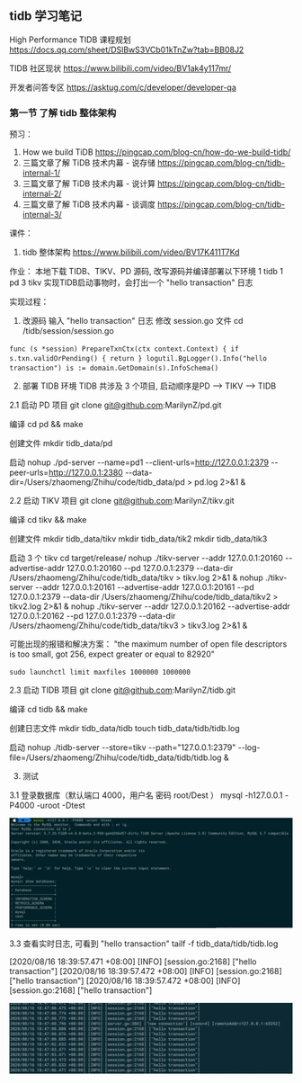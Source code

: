 
## tidb 学习笔记

High Performance TIDB 课程规划
https://docs.qq.com/sheet/DSlBwS3VCb01kTnZw?tab=BB08J2

TIDB 社区现状
https://www.bilibili.com/video/BV1ak4y117mr/

开发者问答专区
https://asktug.com/c/developer/developer-qa

### 第一节 了解 tidb 整体架构
预习：
1. How we build TiDB  https://pingcap.com/blog-cn/how-do-we-build-tidb/
2. 三篇文章了解 TiDB 技术内幕 - 说存储  https://pingcap.com/blog-cn/tidb-internal-1/
3. 三篇文章了解 TiDB 技术内幕 - 说计算  https://pingcap.com/blog-cn/tidb-internal-2/
4. 三篇文章了解 TiDB 技术内幕 - 谈调度  https://pingcap.com/blog-cn/tidb-internal-3/

课件：
1. tidb 整体架构  https://www.bilibili.com/video/BV17K411T7Kd

作业：
本地下载 TIDB、TIKV、PD 源码, 改写源码并编译部署以下环境
1 tidb
1 pd
3 tikv
实现TIDB启动事物时，会打出一个 "hello transaction" 日志


实现过程：

1. 改源码 输入 "hello transaction" 日志
修改 session.go 文件
cd /tidb/session/session.go

`func (s *session) PrepareTxnCtx(ctx context.Context) {
 	if s.txn.validOrPending() {
 		return
 	}
 	logutil.BgLogger().Info("hello transaction")
 	is := domain.GetDomain(s).InfoSchema()
 `

2. 部署 TIDB 环境 
TIDB 共涉及 3 个项目, 启动顺序是PD --> TIKV --> TIDB

2.1 启动 PD 项目
git clone git@github.com:MarilynZ/pd.git

编译
cd pd && make

创建文件
mkdir tidb_data/pd

启动
nohup ./pd-server --name=pd1 --client-urls=http://127.0.0.1:2379 --peer-urls=http://127.0.0.1:2380 --data-dir=/Users/zhaomeng/Zhihu/code/tidb_data/pd  > pd.log 2>&1 &
 

2.2 启动 TIKV 项目
git clone git@github.com:MarilynZ/tikv.git

编译
cd tikv && make

创建文件
mkdir tidb_data/tikv
mkdir tidb_data/tik2
mkdir tidb_data/tik3

启动 3 个 tikv
cd target/release/
nohup ./tikv-server --addr 127.0.0.1:20160 --advertise-addr 127.0.0.1:20160 --pd 127.0.0.1:2379 --data-dir /Users/zhaomeng/Zhihu/code/tidb_data/tikv > tikv.log 2>&1 &
nohup ./tikv-server --addr 127.0.0.1:20161 --advertise-addr 127.0.0.1:20161 --pd 127.0.0.1:2379 --data-dir /Users/zhaomeng/Zhihu/code/tidb_data/tikv2 > tikv2.log 2>&1 &
nohup ./tikv-server --addr 127.0.0.1:20162 --advertise-addr 127.0.0.1:20162 --pd 127.0.0.1:2379 --data-dir /Users/zhaomeng/Zhihu/code/tidb_data/tikv3 > tikv3.log 2>&1 &

可能出现的报错和解决方案：
"the maximum number of open file descriptors is too small, got 256, expect greater or equal to 82920"

`sudo launchctl limit maxfiles 1000000 1000000`

2.3 启动 TIDB 项目
git clone git@github.com:MarilynZ/tidb.git

编译
cd tidb && make

创建日志文件
mkdir tidb_data/tidb
touch tidb_data/tidb/tidb.log

启动
nohup ./tidb-server --store=tikv --path="127.0.0.1:2379" --log-file=/Users/zhaomeng/Zhihu/code/tidb_data/tidb/tidb.log &


3. 测试

3.1 登录数据库（默认端口 4000，用户名 密码 root/Dest ）
 mysql -h127.0.0.1 -P4000 -uroot -Dtest

![tidb数据库](images/tidb.png)

3.3 查看实时日志, 可看到 "hello transaction"
tailf -f tidb_data/tidb/tidb.log

[2020/08/16 18:39:57.471 +08:00] [INFO] [session.go:2168] ["hello transaction"]
[2020/08/16 18:39:57.472 +08:00] [INFO] [session.go:2168] ["hello transaction"]
[2020/08/16 18:39:57.472 +08:00] [INFO] [session.go:2168] ["hello transaction"]

![log](images/log.png)